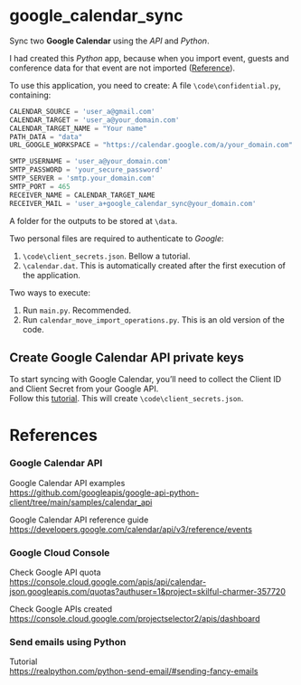 # google_calendar_sync
Sync two **Google Calendar** using the *API* and *Python*.

I had created this *Python* app, because when you import event, guests and conference data for that event are not imported ([Reference](https://support.google.com/calendar/answer/37118)).

To use this application, you need to create:
A file `\code\confidential.py`, containing:
```python
CALENDAR_SOURCE = 'user_a@gmail.com'
CALENDAR_TARGET = 'user_a@your_domain.com'
CALENDAR_TARGET_NAME = "Your name"
PATH_DATA = "data"
URL_GOOGLE_WORKSPACE = "https://calendar.google.com/a/your_domain.com"

SMTP_USERNAME = 'user_a@your_domain.com'
SMTP_PASSWORD = 'your_secure_password'
SMTP_SERVER = 'smtp.your_domain.com'
SMTP_PORT = 465
RECEIVER_NAME = CALENDAR_TARGET_NAME
RECEIVER_MAIL = 'user_a+google_calendar_sync@your_domain.com'
```

A folder for the outputs to be stored at `\data`.

Two personal files are required to authenticate to *Google*:
1. `\code\client_secrets.json`. Bellow a tutorial.
2. `\calendar.dat`. This is automatically created after the first execution of the application.

Two ways to execute:
1. Run `main.py`. Recommended.
2. Run `calendar_move_import_operations.py`. This is an old version of the code.

## Create Google Calendar API private keys
To start syncing with Google Calendar, you’ll need to collect the Client ID and Client Secret from your Google API.\
Follow this [tutorial](https://simplyscheduleappointments.com/guides/google-api-credentials/). This will create `\code\client_secrets.json`.

# References
### Google Calendar API
Google Calendar API examples\
https://github.com/googleapis/google-api-python-client/tree/main/samples/calendar_api

Google Calendar API reference guide\
https://developers.google.com/calendar/api/v3/reference/events

### Google Cloud Console
Check Google API quota\
https://console.cloud.google.com/apis/api/calendar-json.googleapis.com/quotas?authuser=1&project=skilful-charmer-357720

Check Google APIs created\
https://console.cloud.google.com/projectselector2/apis/dashboard

### Send emails using Python
Tutorial\
https://realpython.com/python-send-email/#sending-fancy-emails